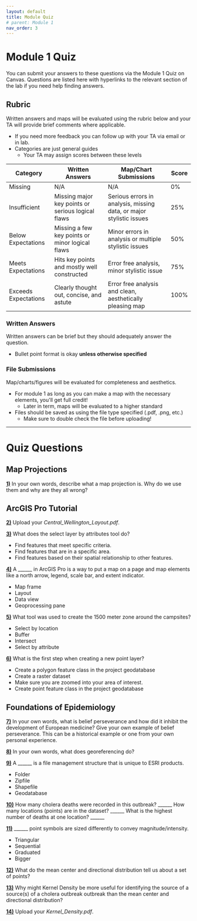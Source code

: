```yaml
---
layout: default
title: Module Quiz
# parent: Module 1
nav_order: 3
---
```


# Module 1 Quiz

You can submit your answers to these questions via the Module 1 Quiz on Canvas.  Questions are listed here with hyperlinks to the relevant section of the lab if you need help finding answers.

## Rubric

Written answers and maps will be evaluated using the rubric below and your TA will provide brief comments where applicable.

* If you need more feedback you can follow up with your TA via email or in lab.
* Categories are just general guides
    * Your TA may assign scores between these levels


|      Category      |                   Written Answers                |                 Map/Chart Submissions                             |Score|
|--------------------|--------------------------------------------------|-------------------------------------------------------------------|-----|
|Missing             |N/A                                               |N/A                                                                |0%   |
|Insufficient        |Missing major key points or serious logical flaws |Serious errors in analysis, missing data, or major stylistic issues|25%  |
|Below Expectations  |Missing a few key points or minor logical flaws   |Minor errors in analysis or multiple stylistic issues              |50%  |
|Meets Expectations  |Hits key points and mostly well constructed       |Error free analysis, minor stylistic issue                         |75%  |
|Exceeds Expectations|Clearly thought out, concise, and astute          |Error free analysis and clean, aesthetically pleasing map          |100% |

### Written Answers 

Written answers can be brief but they should adequately answer the question.

* Bullet point format is okay **unless otherwise specified**

### File Submissions

Map/charts/figures will be evaluated for completeness and aesthetics.

* For module 1 as long as you can make a map with the necessary elements, you'll get full credit!
    * Later in term, maps will be evaluated to a higher standard
* Files should be saved as using the file type specified (.pdf, .png, etc.)
    * Make sure to double check the file before uploading!


---

# Quiz Questions 

## Map Projections

[**1)**](/Application_Part1.md)
In your own words, describe what a map projection is.  Why do we use them and why are they all wrong?

## ArcGIS Pro Tutorial

[**2)**](/Application_Part2.md#introductory-tutorial)
Upload your *Central_Wellington_Layout.pdf*.

[**3)**](/Application_Part2.md#explore-your-data)
What does the select layer by attributes tool do?

- Find features that meet specific criteria.
- Find features that are in a specific area.
- Find features based on their spatial relationship to other features.


[**4)**](/Application_Part2.md#make-a-layout)
A ______ in ArcGIS Pro is a way to put a map on a page and map elements like a north arrow, legend, scale bar, and extent indicator.

- Map frame
- Layout
- Data view
- Geoprocessing pane

[**5)**](/Application_Part2.md#use-geoprocessing-tools)
What tool was used to create the 1500 meter zone around the campsites?

- Select by location
- Buffer
- Intersect
- Select by attribute

[**6)**](/Application_Part2.md#create-points-on-a-map)
What is the first step when creating a new point layer?

- Create a polygon feature class in the project geodatabase
- Create a raster dataset
- Make sure you are zoomed into your area of interest. 
- Create point feature class in the project geodatabase

## Foundations of Epidemiology

[**7)**](/Application_Part3.md#belief-perseverance)
In your own words, what is belief perseverance and how did it inhibit the development of European medicine? Give your own example of belief perseverance. This can be a historical example or one from your own personal experience.

[**8)**](/Application_Part3_1.md#georeferencing)
In your own words, what does georeferencing do?

[**9)**](/Application_Part3_1.md#georeferencing#adding-the-deaths-feature-dataset)
A ______ is a file management structure that is unique to ESRI products.

- Folder
- Zipfile
- Shapefile
- Geodatabase

[**10)**](/Application_Part3_1.md#inspect-the-data)
How many cholera deaths were recorded in this outbreak? ______ How many locations (points) are in the dataset? ______ What is the highest number of deaths at one location? ______

[**11)**](/Application_Part3_2.md#symbolize-by-count)
______ point symbols are sized differently to convey magnitude/intensity.

- Triangular
- Sequential
- Graduated
- Bigger

[**12)**](/Application_Part3_3.md#central-tendency)
What do the mean center and directional distribution tell us about a set of points?

[**13)**](/Application_Part3_3.md#kernel-density)
Why might Kernel Density be more useful for identifying the source of a source(s) of a cholera outbreak outbreak than the mean center and directional distribution?

[**14)**](https://june-skeeter.github.io/Module1_GEOS270//Application_Part3_4.html)
Upload your *Kernel_Density.pdf*.
